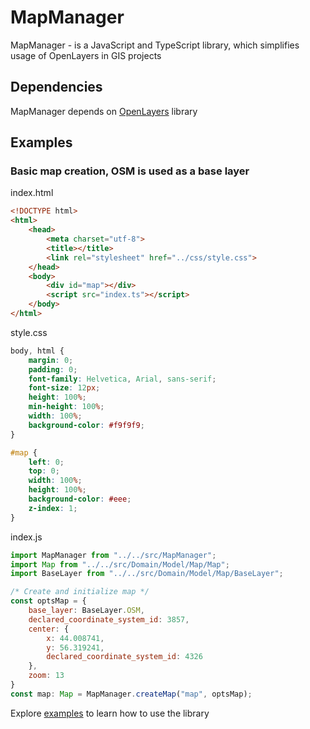 # MapManager

MapManager - is a JavaScript and TypeScript library, which simplifies usage of OpenLayers in GIS projects

## Dependencies

MapManager depends on [OpenLayers](https://github.com/openlayers/openlayers) library

## Examples

### Basic map creation, OSM is used as a base layer

index.html

```html
<!DOCTYPE html>
<html>
    <head>
        <meta charset="utf-8">
        <title></title>
        <link rel="stylesheet" href="../css/style.css">
    </head>
    <body>
        <div id="map"></div>
        <script src="index.ts"></script>
    </body>
</html>
```

style.css

```css
body, html {
    margin: 0;
    padding: 0;
    font-family: Helvetica, Arial, sans-serif;
    font-size: 12px;
    height: 100%;
    min-height: 100%;
    width: 100%;
    background-color: #f9f9f9;
}

#map {
    left: 0;
    top: 0;
    width: 100%;
    height: 100%;
    background-color: #eee;
    z-index: 1;
}
```

index.js

```js
import MapManager from "../../src/MapManager";
import Map from "../../src/Domain/Model/Map/Map";
import BaseLayer from "../../src/Domain/Model/Map/BaseLayer";

/* Create and initialize map */
const optsMap = { 
    base_layer: BaseLayer.OSM,
    declared_coordinate_system_id: 3857,
    center: {
        x: 44.008741,
        y: 56.319241,
        declared_coordinate_system_id: 4326
    }, 
    zoom: 13
}
const map: Map = MapManager.createMap("map", optsMap);
```

Explore [examples](examples/index.html) to learn how to use the library
